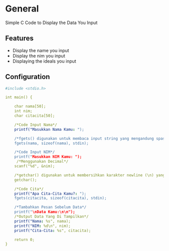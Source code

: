 # General
Simple C Code to Display the Data You Input

## Features
- Display the name you input
- Display the nim you input
- Displaying the ideals you input
  
## Configuration
```yaml
#include <stdio.h>

int main() {

    char nama[50];
    int nim;
    char citacita[50];

    /*Code Input Nama*/
    printf("Masukkan Nama Kamu: ");

    /*fgets() digunakan untuk membaca input string yang mengandung spasi*/
    fgets(nama, sizeof(nama), stdin);

    /*Code Input NIM*/
    printf("Masukkan NIM Kamu: ");
     /*Menggunakan Decimal*/
    scanf("%d", &nim);

    /*getchar() digunakan untuk membersihkan karakter newline (\n) yang tersisa setelah scanf("%d", &nim); agar tidak mengganggu fgets() berikutnya*/
    getchar();

    /*Code Cita*/
    printf("Apa Cita-Cita Kamu?: ");
    fgets(citacita, sizeof(citacita), stdin);

    /*Tambahkan Pesan Sebelum Data*/
    printf("\nData Kamu:\n\n");
    /*Output Data Yang Di Tampilkan*/
    printf("Nama: %s", nama);
    printf("NIM: %d\n", nim);
    printf("Cita-Cita: %s", citacita);

    return 0;
}
```
